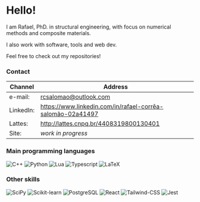 # Hello!

I am Rafael, PhD. in structural engineering, with focus on numerical methods and composite materials.

I also work with software, tools and web dev.

Feel free to check out my repositories!


### Contact

| Channel   | Address                                                    |
| --------- | ---------------------------------------------------------- |
| e-mail:   | rcsalomao@outlook.com                                      |
| LinkedIn: | https://www.linkedin.com/in/rafael-corrêa-salomão-02a41497 |
| Lattes:   | http://lattes.cnpq.br/4408319800130401                     |
| Site:     | _work in progress_                                         |


### Main programming languages

![C++](https://img.shields.io/badge/C%2B%2B-00599C?style=for-the-badge&logo=c%2B%2B&logoColor=white)
![Python](https://img.shields.io/badge/Python-FFD43B?style=for-the-badge&logo=python&logoColor=blue)
![Lua](https://img.shields.io/badge/Lua-2C2D72?style=for-the-badge&logo=lua&logoColor=white)
![Typescript](https://img.shields.io/badge/TypeScript-007ACC?style=for-the-badge&logo=typescript&logoColor=white)
![LaTeX](https://img.shields.io/badge/LaTeX-47A141?style=for-the-badge&logo=LaTeX&logoColor=white)


### Other skills

![SciPy](https://img.shields.io/badge/SciPy-654FF0?style=for-the-badge&logo=SciPy&logoColor=white)
![Scikit-learn](https://img.shields.io/badge/scikit_learn-F7931E?style=for-the-badge&logo=scikit-learn&logoColor=white)
![PostgreSQL](https://img.shields.io/badge/PostgreSQL-316192?style=for-the-badge&logo=postgresql&logoColor=white)
![React](https://img.shields.io/badge/React-20232A?style=for-the-badge&logo=react&logoColor=61DAFB)
![Tailwind-CSS](https://img.shields.io/badge/Tailwind_CSS-38B2AC?style=for-the-badge&logo=tailwind-css&logoColor=white)
![Jest](https://img.shields.io/badge/Jest-C21325?style=for-the-badge&logo=jest&logoColor=white)
